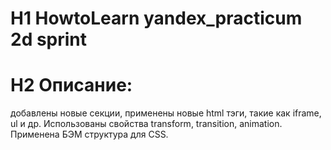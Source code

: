 # H1 HowtoLearn yandex_practicum 2d sprint 

# H2 Описание: 
добавлены новые секции, применены новые html тэги, такие как iframe, ul и др. Использованы свойства transform, transition, animation. Применена БЭМ структура для CSS.
